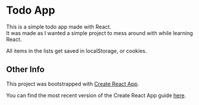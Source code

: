 # Todo App

This is a simple todo app made with React.<br>
It was made as I wanted a simple project to mess around with while learning React. 

All items in the lists get saved in localStorage, or cookies.

## Other Info

This project was bootstrapped with [Create React App](https://github.com/facebookincubator/create-react-app).

You can find the most recent version of the Create React App guide [here](https://github.com/facebookincubator/create-react-app/blob/master/packages/react-scripts/template/README.md).

